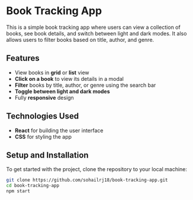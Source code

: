 # Book Tracking App

This is a simple book tracking app where users can view a collection of books, see book details, and switch between light and dark modes. It also allows users to filter books based on title, author, and genre.

## Features
- View books in **grid** or **list** view
- **Click on a book** to view its details in a modal
- **Filter** books by title, author, or genre using the search bar
- **Toggle between light and dark modes**
- Fully **responsive** design

## Technologies Used
- **React** for building the user interface
- **CSS** for styling the app

## Setup and Installation

To get started with the project, clone the repository to your local machine:
```bash
git clone https://github.com/sohailrj18/book-tracking-app.git
cd book-tracking-app
npm start

